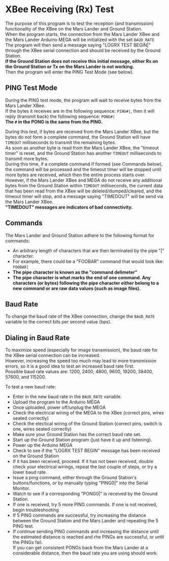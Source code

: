 # XBee Receiving (Rx) Test
The purpose of this program is to test the reception (and transmission) functionality of the XBee on the Mars Lander and Ground Station.  
When the program starts, the connection from the Mars Lander XBee and the Mars Lander Arduino MEGA will be initialized with the set ````BAUD_RATE````  
The program will then send a message saying "LOGRX TEST BEGIN|" through the XBee serial connection and should be received by the Ground Station.  
**If the Ground Station does not receive this initial message, either Rx on the Ground Station or Tx on the Mars Lander is not working.**  
Then the program will enter the PING Test Mode (see below).

## PING Test Mode
During the PING test mode, the program will wait to receive bytes from the Mars Lander XBee.  
If the bytes it receives are in the following sequence: ````PING#|````, then it will reply (transmit back) the following sequence: ````PONG#|````  
**The ````#```` in the PONG is the same from the PING.**

During this test, if bytes are received from the Mars Lander XBee, but the bytes do not form a complete command, the Ground Station will have ````TIMEOUT```` milliseconds to transmit the remaining bytes.  
As soon as another byte is read from the Mars Lander XBee, the "timeout timer" is reset, and the Ground Station has another ````TIMEOUT```` milliseconds to transmit more bytes.  
During this time, if a complete command if formed (see Commands below), the command will be processed and the timeout timer will be stopped until more bytes are received, which then the entire process starts over.  
However, if the Mars Lander XBee and MEGA do not receive any additional bytes from the Ground Station within ````TIMEOUT```` milliseconds, the current data that has been read from the XBee will be deleted/dumped/cleared, and the timeout timer will stop, and a message saying "TIMEDOUT" will be send via the Mars Lander XBee.  
**"TIMEDOUT" messages are indicators of bad connectivity.**

## Commands
The Mars Lander and Ground Station adhere to the following format for commands:
- An arbitrary length of characters that are then terminated by the pipe "|" character.
- For example, there could be a "FOOBAR" command that would look like: ````FOOBAR|````
- **The pipe character is known as the "command delimeter"**
- **The pipe character is what marks the end of one command. Any characters (or bytes) following the pipe character either belong to a new command or are raw data values (such as image files).**

## Baud Rate
To change the baud rate of the XBee connection, change the ````BAUD_RATE```` variable to the correct bits per second value (bps).

## Dialing in Baud Rate
To maximize speed (especially for image transmission), the baud rate for the XBee serial connection can be increased.  
However, increasing the speed too much may lead to more transmission errors, so it is a good idea to test an increased baud rate first.  
Possible baud rate values are: 1200, 2400, 4800, 9600, 19200, 38400, 57600, and 115200.  
  
To test a new baud rate:  
- Enter in the new baud rate in the ````BAUD_RATE```` variable.
- Upload the program to the Arduino MEGA
- Once uploaded, power off/unplug the MEGA
- Check the electrical wiring of the MEGA to the XBee (correct pins, wires seated correctly)
- Check the electical wiring of the Ground Station (correct pins, switch is one, wires seated correctly)
- Make sure your Ground Station has the correct baud rate set.
- Start up the Ground Station program (just have it up and listening).
- Power up the Arduino MEGA
- Check to see if the "LOGRX TEST BEGIN" message has been received on the Ground Station
- If it has been received, proceed. If it has not been received, double check your electrical wirings, repeat the last couple of steps, or try a lower baud rate.
- Issue a ping command, either through the Ground Station's buttons/functions, or by manually typing "PING0|" into the Serial Monitor.
- Watch to see if a corresponding "PONG0|" is received by the Ground Station.
- If one is received, try 5 more PING commands. If one is not received, begin troubleshooting
- If 5 PING commands are successful, try increasing the distance between the Ground Station and the Mars Lander and repeating the 5 PING test.
- If continue sending PING commands and increasing the distance until the estimated distance is reached and rhe PINGs are successful, or until the PINGs fail.  
If you can get consistent PONGs back from the Mars Lander at a considerable distance, then the baud rate you are using should work.
